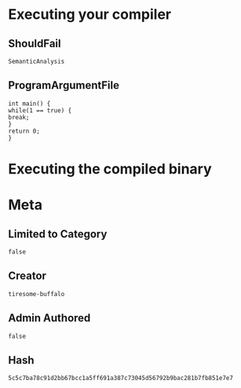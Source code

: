 # Executing your compiler

## ShouldFail

```
SemanticAnalysis
```

## ProgramArgumentFile

```
int main() {
while(1 == true) {
break;
}
return 0;
}
```

# Executing the compiled binary

# Meta

## Limited to Category

```
false
```

## Creator

```
tiresome-buffalo
```

## Admin Authored

```
false
```

## Hash

```
5c5c7ba78c91d2bb67bcc1a5ff691a387c73045d56792b9bac281b7fb851e7e7
```
